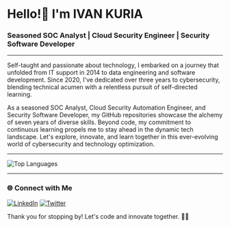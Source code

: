 # Hello!👋 I'm **IVAN KURIA**
### Seasoned SOC Analyst | Cloud Security Engineer | Security Software Developer

---

Self-taught and passionate about technology, I embarked on a journey that unfolded from IT support in 2014 to data engineering and software development. Since 2020, I've dedicated over three years to cybersecurity, blending technical acumen with a relentless pursuit of self-directed learning.

As a seasoned SOC Analyst, Cloud Security Automation Engineer, and Security Software Developer, my GitHub repositories showcase the alchemy of seven years of diverse skills. Beyond code, my commitment to continuous learning propels me to stay ahead in the dynamic tech landscape. Let's explore, innovate, and learn together in this ever-evolving world of cybersecurity and technology optimization.

---

![Top Languages](https://github-readme-stats.vercel.app/api/top-langs/?username=i-am-ivan&layout=compact&theme=dark)

---

### 🌐 Connect with Me
[![LinkedIn](https://img.shields.io/badge/-LinkedIn-blue?style=flat-square&logo=linkedin&logoColor=white&link=https://www.linkedin.com/in/ivan-j-kuria-p/)](https://www.linkedin.com/in/ivan-j-kuria-p/) [![Twitter](https://img.shields.io/badge/-Twitter-1DA1F2?style=flat-square&logo=twitter&logoColor=white&link=https://twitter.com/@jovicorp-studio/)](https://twitter.com/@jovicorp-studio/)

Thank you for stopping by! Let's code and innovate together. 🚀✨
